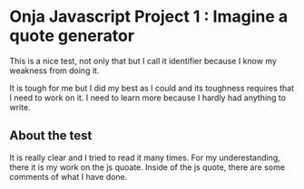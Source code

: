 # Onja Javascript Project 1 : Imagine a quote generator

This is a nice test, not only that but I call it identifier because I know my weakness from doing it.

It is tough for me but I did my best as I could and its toughness requires that I need to work on it. I need to learn more because I hardly had anything to write.

## About the test

It is really clear and I tried to read it many times. For my underestanding, there it is my work on the js quoate. Inside of the js quote, there are some comments of what I have done. 